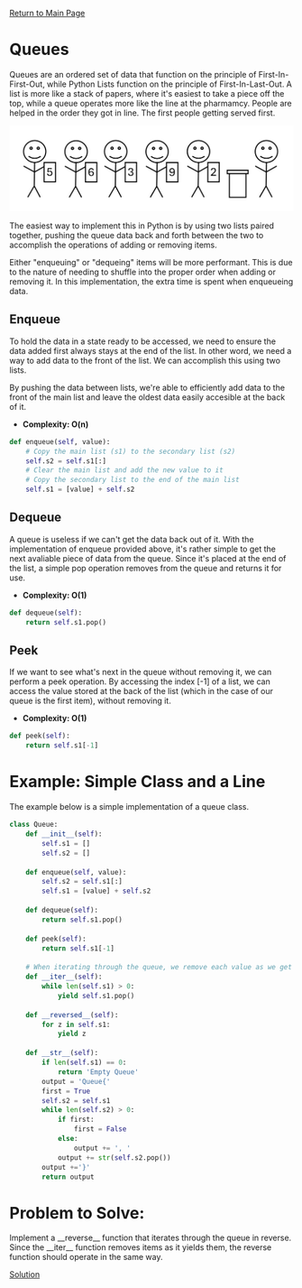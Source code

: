 [Return to Main Page](0-welcome.md)

# Queues

Queues are an ordered set of data that function on the principle of First-In-First-Out, while Python Lists function on the principle of First-In-Last-Out. A list is more like a stack of papers, where it's easiest to take a piece off the top, while a queue operates more like the line at the pharmamcy. People are helped in the order they got in line. The first people getting served first.

![Queue Example Diagram](queue-example.png)

The easiest way to implement this in Python is by using two lists paired together, pushing the queue data back and forth between the two to accomplish the operations of adding or removing items.

Either "enqueuing" or "dequeing" items will be more performant. This is due to the nature of needing to shuffle into the proper order when adding or removing it. In this implementation, the extra time is spent when enqueueing data.

## Enqueue

To hold the data in a state ready to be accessed, we need to ensure the data added first always stays at the end of the list. In other word, we need a way to add data to the front of the list. We can accomplish this using two lists.

By pushing the data between lists, we're able to efficiently add data to the front of the main list and leave the oldest data easily accesible at the back of it.

- **Complexity: O(n)**

```python
def enqueue(self, value):
    # Copy the main list (s1) to the secondary list (s2)
    self.s2 = self.s1[:]
    # Clear the main list and add the new value to it
    # Copy the secondary list to the end of the main list
    self.s1 = [value] + self.s2
```

## Dequeue

A queue is useless if we can't get the data back out of it. With the implementation of enqueue provided above, it's rather simple to get the next avaliable piece of data from the queue. Since it's placed at the end of the list, a simple pop operation removes from the queue and returns it for use.

- **Complexity: O(1)**

```python
def dequeue(self):
    return self.s1.pop()
```

## Peek

If we want to see what's next in the queue without removing it, we can perform a peek operation. By accessing the index [-1] of a list, we can access the value stored at the back of the list (which in the case of our queue is the first item), without removing it.

- **Complexity: O(1)**

```python
def peek(self):
    return self.s1[-1]
```

# Example: Simple Class and a Line

The example below is a simple implementation of a queue class. 

```python
class Queue:
    def __init__(self):
        self.s1 = []
        self.s2 = []

    def enqueue(self, value):
        self.s2 = self.s1[:]
        self.s1 = [value] + self.s2

    def dequeue(self):
        return self.s1.pop()

    def peek(self):
        return self.s1[-1]

    # When iterating through the queue, we remove each value as we get it
    def __iter__(self):
        while len(self.s1) > 0:
            yield self.s1.pop()

    def __reversed__(self):
        for z in self.s1:
            yield z

    def __str__(self):
        if len(self.s1) == 0:
            return 'Empty Queue'
        output = 'Queue{'
        first = True
        self.s2 = self.s1
        while len(self.s2) > 0:
            if first:
                first = False
            else:
                output += ', '
            output += str(self.s2.pop())
        output +='}'
        return output  
```

# Problem to Solve:

Implement a \_\_reverse\_\_ function that iterates through the queue in reverse. Since the \_\_iter\_\_ function removes items as it yields them, the reverse function should operate in the same way.

[Solution](queue-solution.md)
